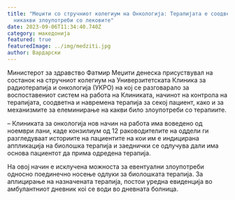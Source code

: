 ```yaml
---
title: "Меџити со стручниот колегиум на Онкологија: Терапијата е соодветна, нема
  никакви злоупотреби со лековите"
date: 2023-09-06T11:34:40.740Z
category: македонија
featured: true
featuredImage: ../img/medziti.jpg
author: Вардарски
---
```

<!--StartFragment-->

Министерот за здравство Фатмир Меџити денеска присуствувал на состанок на стручниот колегиум на Универзитетската Клиника за радиотерапија и онкологија (УКРО) на кој се разговарало за воспоставениот систем на работа на Клиниката, начинот на контрола на терапијата, соодветна и навремена терапија за секој пациент, како и за механизмите за елеминирање на какви било злоупотреби со терапиите.

<!--EndFragment--><!--StartFragment-->

– Клиниката за онкологија нов начин на работа има воведено од ноември лани, каде конзилиум од 12 раководителите на оддели ги разгледуваат историите на пациентите на кои им е индицирана аппликација на биолошка терапија и заеднички се одлучува дали има основa пациентот да прима одредена терапија.

На овој начин е исклучена можноста за евентуални злоупотреби односно поединечно носење одлуки за биолошката терапија. За аплицирање на назначената терапија, постои уредна евиденција во амбулантниот дневник коі се води во дневната болница.

<!--EndFragment-->